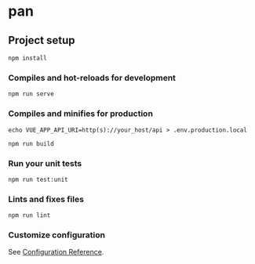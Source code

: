 # pan

## Project setup
```
npm install
```

### Compiles and hot-reloads for development
```
npm run serve
```

### Compiles and minifies for production
```
echo VUE_APP_API_URI=http(s)://your_host/api > .env.production.local

npm run build
```

### Run your unit tests
```
npm run test:unit
```

### Lints and fixes files
```
npm run lint
```

### Customize configuration
See [Configuration Reference](https://cli.vuejs.org/config/).